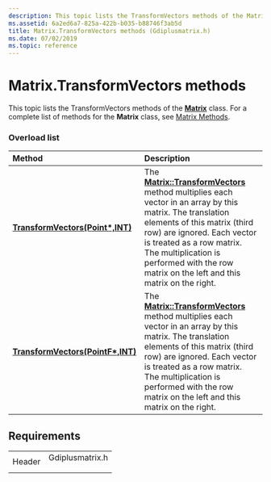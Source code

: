 ```yaml
---
description: This topic lists the TransformVectors methods of the Matrix class. For a complete list of methods for the Matrix class, see Matrix Methods.
ms.assetid: 6a2ed6a7-825a-422b-b035-b88746f3ab5d
title: Matrix.TransformVectors methods (Gdiplusmatrix.h)
ms.date: 07/02/2019
ms.topic: reference
---
```


# Matrix.TransformVectors methods

This topic lists the TransformVectors methods of the [**Matrix**](/windows/win32/api/gdiplusmatrix/nl-gdiplusmatrix-matrix) class. For a complete list of methods for the **Matrix** class, see [Matrix Methods](-gdiplus-class-matrix-methods.md).

### Overload list



| Method                                                                                                 | Description                                                                                                                                                                                                                                                                                                                                                                      |
|:-------------------------------------------------------------------------------------------------------|:---------------------------------------------------------------------------------------------------------------------------------------------------------------------------------------------------------------------------------------------------------------------------------------------------------------------------------------------------------------------------------|
| [**TransformVectors(Point\*,INT)**](/windows/win32/api/gdiplusmatrix/nf-gdiplusmatrix-matrix-transformvectors(inoutpoint_inint))   | The [**Matrix::TransformVectors**](/windows/win32/api/gdiplusmatrix/nf-gdiplusmatrix-matrix-transformvectors(inoutpoint_inint)) method multiplies each vector in an array by this matrix. The translation elements of this matrix (third row) are ignored. Each vector is treated as a row matrix. The multiplication is performed with the row matrix on the left and this matrix on the right.<br/>  |
| [**TransformVectors(PointF\*,INT)**](/previous-versions//ms535319(v=vs.85)) | The [**Matrix::TransformVectors**](/previous-versions//ms535319(v=vs.85)) method multiplies each vector in an array by this matrix. The translation elements of this matrix (third row) are ignored. Each vector is treated as a row matrix. The multiplication is performed with the row matrix on the left and this matrix on the right.<br/> |



## Requirements



|                   |                                                                                            |
|-------------------|--------------------------------------------------------------------------------------------|
| Header<br/> | <dl> <dt>Gdiplusmatrix.h</dt> </dl> |



 

 
